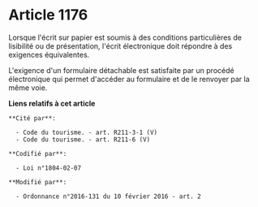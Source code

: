 # Article 1176

Lorsque l'écrit sur papier est soumis à des conditions particulières de lisibilité ou de présentation, l'écrit électronique
doit répondre à des exigences équivalentes. 

L'exigence d'un formulaire détachable est satisfaite par un procédé électronique qui permet d'accéder au formulaire et de le
renvoyer par la même voie.

**Liens relatifs à cet article**

	**Cité par**:

	  - Code du tourisme. - art. R211-3-1 (V)
	  - Code du tourisme. - art. R211-6 (V)

	**Codifié par**:

	  - Loi n°1804-02-07

	**Modifié par**:

	  - Ordonnance n°2016-131 du 10 février 2016 - art. 2
